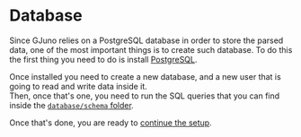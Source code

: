 # Database
Since GJuno relies on a PostgreSQL database in order to store the parsed data, one of the most important things is to create such database. To do this the first thing you need to do is install [PostgreSQL](https://www.postgresql.org/). 

Once installed you need to create a new database, and a new user that is going to read and write data inside it.  
Then, once that's one, you need to run the SQL queries that you can find inside the [`database/schema` folder](../database/schema).  

Once that's done, you are ready to [continue the setup](setup.md).